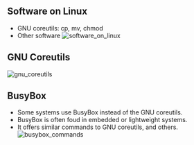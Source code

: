 ## Software on Linux
- GNU coreutils: cp, mv, chmod
- Other software
![software_on_linux](https://github.com/L37sg0/l34rn1n6/assets/20823029/4ca3b6eb-85e4-4783-9060-484976c49282)

## GNU Coreutils
![gnu_coreutils](https://github.com/L37sg0/l34rn1n6/assets/20823029/463d1bc9-1050-483e-bdd2-995e3cb92e42)

## BusyBox
- Some systems use BusyBox instead of the GNU coreutils.
- BusyBox is often foud in embedded or lightweight systems.
- It offers similar commands to GNU coreutils, and others.
![busybox_commands](https://github.com/L37sg0/l34rn1n6/assets/20823029/f51e3be1-7a48-42ed-a120-21a261daf960)

